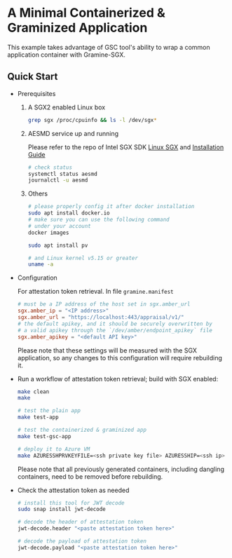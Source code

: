 # A Minimal Containerized & Graminized Application

This example takes advantage of GSC tool's ability
to wrap a common application container with Gramine-SGX.

## Quick Start

- Prerequisites

    1. A SGX2 enabled Linux box

        ```sh
        grep sgx /proc/cpuinfo && ls -l /dev/sgx*
        ```

    2. AESMD service up and running

        Please refer to the repo of Intel SGX SDK
        [Linux SGX](https://github.com/intel/linux-sgx) and
        [Installation Guide](https://download.01.org/intel-sgx/sgx-dcap/1.16/linux/docs/Intel_SGX_SW_Installation_Guide_for_Linux.pdf)

        ```sh
        # check status
        systemctl status aesmd
        journalctl -u aesmd
        ```

    3. Others

        ```sh
        # please properly config it after docker installation
        sudo apt install docker.io
        # make sure you can use the following command
        # under your account
        docker images

        sudo apt install pv

        # and Linux kernel v5.15 or greater
        uname -a
        ```

- Configuration

    For attestation token retrieval.
    In file `gramine.manifest`

    ```toml
    # must be a IP address of the host set in sgx.amber_url
    sgx.amber_ip = "<IP address>"
    sgx.amber_url = "https://localhost:443/appraisal/v1/"
    # the default apikey, and it should be securely overwritten by
    # a valid apikey through the `/dev/amber/endpoint_apikey` file
    sgx.amber_apikey = "<default API key>"
    ```

    Please note that these settings will be measured with the SGX application, so any changes to this configuration will require rebuilding it.

- Run a workflow of attestation token retrieval; build with SGX enabled:

    ```sh
    make clean
    make

    # test the plain app
    make test-app

    # test the containerized & graminized app
    make test-gsc-app

    # deploy it to Azure VM
    make AZURESSHPRVKEYFILE=<ssh private key file> AZURESSHIP=<ssh ip> deploy
    ```

    Please note that all previously generated containers, including dangling containers, need to be removed before rebuilding.

- Check the attestation token as needed

    ```sh
    # install this tool for JWT decode
    sudo snap install jwt-decode

    # decode the header of attestation token
    jwt-decode.header "<paste attestation token here>"

    # decode the payload of attestation token
    jwt-decode.payload "<paste attestation token here>"
    ```
